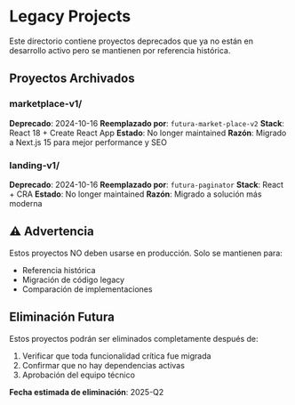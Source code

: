 # Legacy Projects

Este directorio contiene proyectos deprecados que ya no están en desarrollo activo pero se mantienen por referencia histórica.

## Proyectos Archivados

### marketplace-v1/
**Deprecado**: 2024-10-16
**Reemplazado por**: `futura-market-place-v2`
**Stack**: React 18 + Create React App
**Estado**: No longer maintained
**Razón**: Migrado a Next.js 15 para mejor performance y SEO

### landing-v1/
**Deprecado**: 2024-10-16
**Reemplazado por**: `futura-paginator`
**Stack**: React + CRA
**Estado**: No longer maintained
**Razón**: Migrado a solución más moderna

## ⚠️ Advertencia

Estos proyectos NO deben usarse en producción. Solo se mantienen para:
- Referencia histórica
- Migración de código legacy
- Comparación de implementaciones

## Eliminación Futura

Estos proyectos podrán ser eliminados completamente después de:
1. Verificar que toda funcionalidad crítica fue migrada
2. Confirmar que no hay dependencias activas
3. Aprobación del equipo técnico

**Fecha estimada de eliminación**: 2025-Q2
